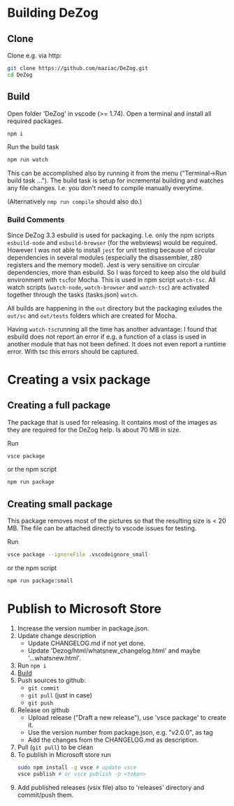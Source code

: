# Building DeZog

## Clone

Clone e.g. via http:
~~~bash
git clone https://github.com/maziac/DeZog.git
cd DeZog
~~~


## Build

Open folder 'DeZog' in vscode (>= 1.74).
Open a terminal and install all required packages.
~~~bash
npm i
~~~

Run the build task
~~~bash
npm run watch
~~~

This can be accomplished also by running it from the menu ("Terminal->Run build task ...").
The build task is setup for incremental building and watches any file changes.
I.e. you don't need to compile manually everytime.

(Alternatively ```nmp run compile``` should also do.)

### Build Comments

Since DeZog 3.3 esbuild is used for packaging.
I.e. only the npm scripts ```esbuild-node``` and ```esbuild-browser``` (for the webviews) would be required.
However I was not able to install ```jest``` for unit testing because of circular dependencies in several modules (especially the disassembler, z80 registers and the memory model).
Jest is very sensitive on circular dependencies, more than esbuild.
So I was forced to keep also the old build environment with ```tsc```for Mocha.
This is used in npm script ```watch-tsc```. All watch scripts (```watch-node```, ```watch-browser``` and ```watch-tsc```) are activated together through the tasks (tasks.json) ```watch```.

All builds are happening in the ```out``` directory but the packaging exludes the ```out/sc``` and ```out/tests``` folders which are created for Mocha.

Having ```watch-tsc```running all the time has another advantage: I found that esbuild does not report an error if e.g. a function of a class is used in another module that has not been defined.
It does not even report a runtime error.
With tsc this errors should be captured.


# Creating a vsix package

## Creating a full package

The package that is used for releasing. It contains most of the images as they are required for the DeZog help.
Is about 70 MB in size.

Run
~~~bash
vsce package
~~~

or the npm script

~~~bash
npm run package
~~~


## Creating small package

This package removes most of the pictures so that the resulting size is < 20 MB.
The file can be attached directly to vscode issues for testing.

Run
~~~bash
vsce package --ignoreFile .vscodeignore_small
~~~

or the npm script

~~~bash
npm run package:small
~~~



# Publish to Microsoft Store

1. Increase the version number in package.json.
2. Update change description
	- Update CHANGELOG.md if not yet done.
	- Update 'Dezog/html/whatsnew_changelog.html' and maybe '...whatsnew.html'.
3. Run ```npm i```
4. [Build](#build)
5. Push sources to github:
	- ```git commit```
	- ```git pull``` (just in case)
	- ```git push```
6. Release on github
	- Upload release ("Draft a new release"), use 'vsce package' to create it.
	- Use the version number from package.json, e.g. "v2.0.0", as tag
	- Add the changes from the CHANGELOG.md as description.
7. Pull (```git pull```) to be clean
8. To publish in Microsoft store run
	~~~bash
	sudo npm install -g vsce # update vsce
	vsce publish # or vsce publish -p <token>
	~~~
9. Add published releases (vsix file) also to 'releases' directory and commit/push them.


